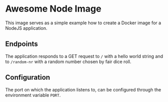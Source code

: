 # Awesome Node Image
This image serves as a simple example how to create a Docker image for a
NodeJS application.

## Endpoints
The application responds to a GET request to `/` with a hello world string
and to `/random-nr` with a random number chosen by fair dice roll.

## Configuration
The port on which the application listens to, can be configured through the
environment variable `PORT`.